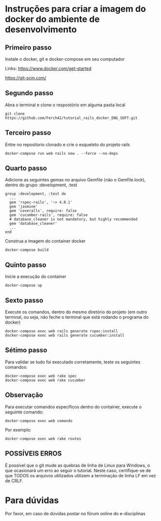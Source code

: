 # Instruções para criar a imagem do docker do ambiente de desenvolvimento

## Primeiro passo 
Instale o docker, git e docker-compose em seu computador

Links: 
https://www.docker.com/get-started

https://git-scm.com/

## Segundo passo 
Abra o terminal e clone o respostório em alguma pasta local

````
git clone https://github.com/Ferch42/tutorial_rails_docker_ENG_SOFT.git
````

## Terceiro passo 
Entre no repositorio clonado e crie o esqueleto do projeto rails

````
docker-compose run web rails new . --force --no-deps 
````

## Quarto passo 
Adicione as seguintes gemas no arquivo Gemfile (não o Gemfile.lock), dentro do grupo :development, :test

````
group :development, :test do
  ...
  gem 'rspec-rails', '~> 4.0.1'
  gem 'jasmine'
  gem 'coveralls', require: false  
  gem 'cucumber-rails', require: false
  # database_cleaner is not mandatory, but highly recommended
  gem 'database_cleaner'
  ...
end
````

Construa a imagem do container docker

````
docker-compose build
````

## Quinto passo 
Inicie a execução do container

````
docker-compose up
````

## Sexto passo 
Execute os comandos, dentro do mesmo diretório do projeto (em outro terminal, ou seja, não feche o terminal que está rodando o programa do docker)

````
docker-compose exec web rails generate rspec:install
docker-compose exec web rails generate cucumber:install
````

## Sétimo passo 
Para validar se tudo foi executado corretamente, teste os seguintes comandos:

````
docker-compose exec web rake spec
docker-compose exec web rake cucumber
````


## Observação
Para executar comandos específicos dentro do container, execute o seguinte comando: 

````
docker-compose exec web comando
````

Por exemplo:

````
docker-compose exec web rake routes
````

## POSSÍVEIS ERROS 
É possível que o git mude as quebras de linha de Linux para Windows, o que ocasionará um erro ao seguir o tutorial. Neste caso, certifique-se de que TODOS os arquivos utilizados utilizem a terminação de linha LF em vez de CRLF.

# Para dúvidas

Por favor, em caso de dúvidas postar no fórum online do e-disciplinas

